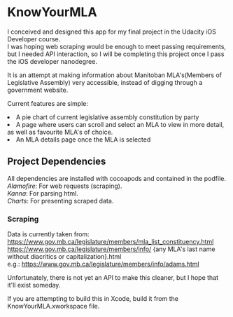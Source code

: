 # KnowYourMLA
I conceived and designed this app for my final project in the Udacity iOS Developer course. <br>
I was hoping web scraping would be enough to meet passing requirements, but I needed API interaction, so I will be completing this project once I pass the iOS developer nanodegree.<br>

It is an attempt at making information about Manitoban MLA's(Members of Legislative Assembly) very accessible, instead of digging through a government website. <br>

Current features are simple:
<li>A pie chart of current legislative assembly constitution by party</li>
<li>A page where users can scroll and select an MLA to view in more detail, as well as favourite MLA's of choice.</li>
<li>An MLA details page once the MLA is selected</li>

## Project Dependencies
All dependencies are installed with cocoapods and contained in the podfile. <br>
*Alamofire*: For web requests (scraping). <br>
*Kanna*: For parsing html. <br>
*Charts*: For presenting scraped data. <br>

### Scraping
Data is currently taken from:<br>
https://www.gov.mb.ca/legislature/members/mla_list_constituency.html<br>
https://www.gov.mb.ca/legislature/members/info/ {any MLA's last name without diacritics or capitalization}.html<br>
e.g.: https://www.gov.mb.ca/legislature/members/info/adams.html <br>

Unfortunately, there is not yet an API to make this cleaner, but I hope that it'll exist someday.<br>

If you are attempting to build this in Xcode, build it from the KnowYourMLA.xworkspace file.
